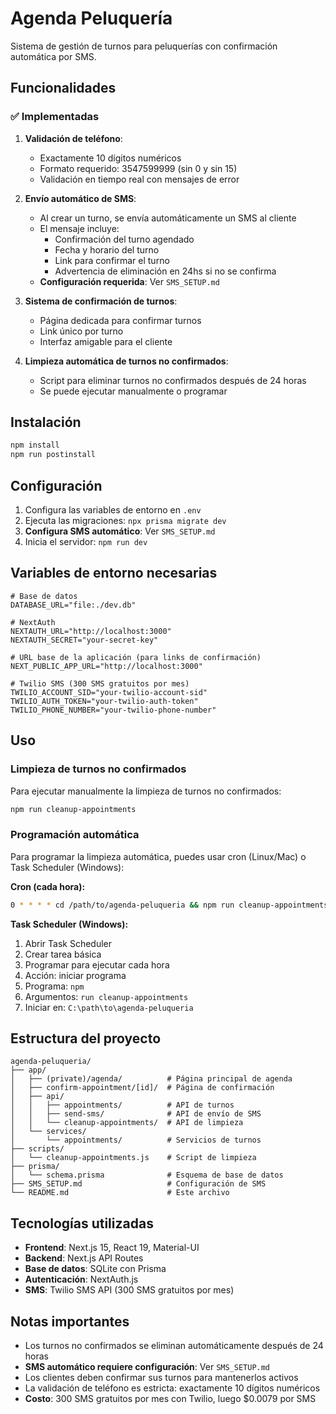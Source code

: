 # Agenda Peluquería

Sistema de gestión de turnos para peluquerías con confirmación automática por SMS.

## Funcionalidades

### ✅ Implementadas

1. **Validación de teléfono**: 
   - Exactamente 10 dígitos numéricos
   - Formato requerido: 3547599999 (sin 0 y sin 15)
   - Validación en tiempo real con mensajes de error

2. **Envío automático de SMS**:
   - Al crear un turno, se envía automáticamente un SMS al cliente
   - El mensaje incluye:
     - Confirmación del turno agendado
     - Fecha y horario del turno
     - Link para confirmar el turno
     - Advertencia de eliminación en 24hs si no se confirma
   - **Configuración requerida**: Ver `SMS_SETUP.md`

3. **Sistema de confirmación de turnos**:
   - Página dedicada para confirmar turnos
   - Link único por turno
   - Interfaz amigable para el cliente

4. **Limpieza automática de turnos no confirmados**:
   - Script para eliminar turnos no confirmados después de 24 horas
   - Se puede ejecutar manualmente o programar

## Instalación

```bash
npm install
npm run postinstall
```

## Configuración

1. Configura las variables de entorno en `.env`
2. Ejecuta las migraciones: `npx prisma migrate dev`
3. **Configura SMS automático**: Ver `SMS_SETUP.md`
4. Inicia el servidor: `npm run dev`

## Variables de entorno necesarias

```env
# Base de datos
DATABASE_URL="file:./dev.db"

# NextAuth
NEXTAUTH_URL="http://localhost:3000"
NEXTAUTH_SECRET="your-secret-key"

# URL base de la aplicación (para links de confirmación)
NEXT_PUBLIC_APP_URL="http://localhost:3000"

# Twilio SMS (300 SMS gratuitos por mes)
TWILIO_ACCOUNT_SID="your-twilio-account-sid"
TWILIO_AUTH_TOKEN="your-twilio-auth-token"
TWILIO_PHONE_NUMBER="your-twilio-phone-number"
```

## Uso

### Limpieza de turnos no confirmados

Para ejecutar manualmente la limpieza de turnos no confirmados:

```bash
npm run cleanup-appointments
```

### Programación automática

Para programar la limpieza automática, puedes usar cron (Linux/Mac) o Task Scheduler (Windows):

**Cron (cada hora):**
```bash
0 * * * * cd /path/to/agenda-peluqueria && npm run cleanup-appointments
```

**Task Scheduler (Windows):**
1. Abrir Task Scheduler
2. Crear tarea básica
3. Programar para ejecutar cada hora
4. Acción: iniciar programa
5. Programa: `npm`
6. Argumentos: `run cleanup-appointments`
7. Iniciar en: `C:\path\to\agenda-peluqueria`

## Estructura del proyecto

```
agenda-peluqueria/
├── app/
│   ├── (private)/agenda/          # Página principal de agenda
│   ├── confirm-appointment/[id]/  # Página de confirmación
│   ├── api/
│   │   ├── appointments/          # API de turnos
│   │   ├── send-sms/              # API de envío de SMS
│   │   └── cleanup-appointments/  # API de limpieza
│   └── services/
│       └── appointments/          # Servicios de turnos
├── scripts/
│   └── cleanup-appointments.js    # Script de limpieza
├── prisma/
│   └── schema.prisma              # Esquema de base de datos
├── SMS_SETUP.md                   # Configuración de SMS
└── README.md                      # Este archivo
```

## Tecnologías utilizadas

- **Frontend**: Next.js 15, React 19, Material-UI
- **Backend**: Next.js API Routes
- **Base de datos**: SQLite con Prisma
- **Autenticación**: NextAuth.js
- **SMS**: Twilio SMS API (300 SMS gratuitos por mes)

## Notas importantes

- Los turnos no confirmados se eliminan automáticamente después de 24 horas
- **SMS automático requiere configuración**: Ver `SMS_SETUP.md`
- Los clientes deben confirmar sus turnos para mantenerlos activos
- La validación de teléfono es estricta: exactamente 10 dígitos numéricos
- **Costo**: 300 SMS gratuitos por mes con Twilio, luego $0.0079 por SMS
